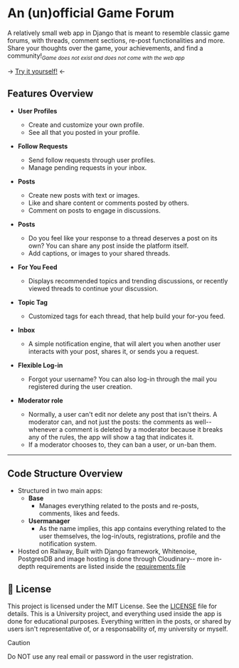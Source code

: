 # An (un)official Game Forum
A relatively small web app in Django that is meant to resemble classic game forums, with threads, comment sections, re-post functionalities and more. Share your thoughts over the game, your achievements, and find a community!<sub>_Game does not exist and does not come with the web app_</sub> 

-> [Try it yourself!](https://web-production-b59ae.up.railway.app/ "Game Forum Project") <-


## Features Overview

* **User Profiles**

  * Create and customize your own profile.
  * See all that you posted in your profile.

* **Follow Requests**

  * Send follow requests through user profiles.
  * Manage pending requests in your inbox.

* **Posts**

  * Create new posts with text or images.
  * Like and share content or comments posted by others.
  * Comment on posts to engage in discussions.
 
* **Posts**

  * Do you feel like your response to a thread deserves a post on its own? You can share any post inside the platform itself.
  * Add captions, or images to your shared threads.
 
* **For You Feed**

  * Displays recommended topics and trending discussions, or recently viewed threads to continue your discussion.

* **Topic Tag**

  * Customized tags for each thread, that help build your for-you feed.
 
* **Inbox**

  * A simple notification engine, that will alert you when another user interacts with your post, shares it, or sends you a request.

* **Flexible Log-in**
  * Forgot your username? You can also log-in through the mail you registered during the user creation.

* **Moderator role**
  * Normally, a user can't edit nor delete any post that isn't theirs. A moderator can, and not just the posts: the comments as well--whenever a comment is deleted by a moderator because it breaks any of the rules, the app will show a tag that indicates it.
  * If a moderator chooses to, they can ban a user, or un-ban them.     
     
<hr>

## Code Structure Overview

  * Structured in two main apps:
    * **Base**
       * Manages everything related to the posts and re-posts, comments, likes and feeds.
    * **Usermanager**
       * As the name implies, this app contains everything related to the user themselves, the log-in/outs, registrations, profile and the notification system.
  * Hosted on Railway, Built with Django framework, Whitenoise, PostgresDB and image hosting is done through Cloudinary-- more in-depth requirements are listed inside the [requirements file](https://github.com/qvnn025/Social-ppm/blob/master/requirements.txt "requirements")



## 📄 License

This project is licensed under the MIT License. See the [LICENSE](LICENSE) file for details.
This is a University project, and everything used inside the app is done for educational purposes. Everything written in the posts, or shared by users isn't representative of, or a responsability of, my university or myself.




   > [!CAUTION]
>Do NOT use any real email or password in the user registration.
